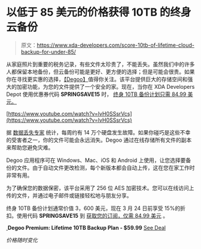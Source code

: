# 以低于 85 美元的价格获得 10TB 的终身云备份

> 原文：<https://www.xda-developers.com/score-10tb-of-lifetime-cloud-backup-for-under-85/>

从家庭照片到重要的税务记录，有些文件太珍贵了，不能丢失。虽然我们中的许多人都保留本地备份，但云备份可能是更好、更方便的选择；但是可能会很贵。如果你在寻找更实惠的选择，[【Degoo】](https://depot.xda-developers.com/sales/degoo-premium-lifetime-backup-plans-10tb?utm_source=xda-developers.com&utm_medium=referral&utm_campaign=degoo-premium-lifetime-backup-plans-10tb&utm_term=scsf-380002&utm_content=a0x1P000004NOhr&scsonar=1&scrssfeed=1&scrssfeed=1)值得你关注。该平台提供巨大的存储空间和强大的加密功能，为您的文件提供了一个安全的家。现在，当你在 XDA Developers Depot 使用优惠券代码 **SPRINGSAVE15** 时， [终身 10TB 备份计划只需 84.99 美元。](https://depot.xda-developers.com/sales/degoo-premium-lifetime-backup-plans-10tb?utm_source=xda-developers.com&utm_medium=referral&utm_campaign=degoo-premium-lifetime-backup-plans-10tb&utm_term=scsf-380002&utm_content=a0x1P000004NOhr&scsonar=1&scrssfeed=1&scrssfeed=1)

[https://www.youtube.com/watch?v=lvH0SSsrVcs](https://www.youtube.com/watch?v=lvH0SSsrVcs)

据 [数据丢失专家](https://consoltech.com/blog/10-common-causes-of-data-loss/) 统计，每周约有 14 万个硬盘发生故障。如果你碰巧是这些不幸的受害者之一，你的文件可能会永远消失。Degoo 通过在线存储所有文件的副本来帮助您避免灾难。

Degoo 应用程序可在 Windows、Mac、iOS 和 Android 上使用，让您选择要备份的文件。由于自动文件更改检测，每个新版本都会自动上传，这在您在家工作时非常有用。

为了确保您的数据保密，该平台采用了 256 位 AES 加密技术。您可以在线访问上传的文件，并通过电子邮件或链接轻松地与朋友分享。

终身 10TB 备份计划通常价值 3，600 美元，现在 3 月 24 日前享受 15%的折扣。使用代码 **SPRINGSAVE15** 到 [获取您的订阅，仅需 84.99 美元](https://depot.xda-developers.com/sales/degoo-premium-lifetime-backup-plans-10tb?utm_source=xda-developers.com&utm_medium=referral&utm_campaign=degoo-premium-lifetime-backup-plans-10tb&utm_term=scsf-380002&utm_content=a0x1P000004NOhr&scsonar=1&scrssfeed=1&scrssfeed=1) 。

[ ](https://depot.xda-developers.com/sales/degoo-premium-lifetime-backup-plans-10tb?utm_source=xda-developers.com&utm_medium=referral-cta&utm_campaign=degoo-premium-lifetime-backup-plans-10tb&utm_term=scsf-380002&utm_content=a0x1P000004NOhr&scsonar=1&scrssfeed=1&scrssfeed=1)**Degoo Premium: Lifetime 10TB Backup Plan - $59.99** [See Deal](https://depot.xda-developers.com/sales/degoo-premium-lifetime-backup-plans-10tb?utm_source=xda-developers.com&utm_medium=referral-cta&utm_campaign=degoo-premium-lifetime-backup-plans-10tb&utm_term=scsf-380002&utm_content=a0x1P000004NOhr&scsonar=1&scrssfeed=1&scrssfeed=1)

*价格随时变化*